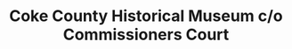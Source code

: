 ---
layout: repo
title: "Coke County Historical Museum c/o Commissioners Court"
id: 17258
permalink: repos/17258/
---